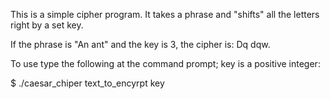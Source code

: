 This is a simple cipher program.  It takes a phrase and "shifts" all
the letters right by a set key.

If the phrase is "An ant" and the key is 3, the cipher is: Dq dqw.

To use type the following at the command prompt; key is a positive integer:

$ ./caesar_chiper text_to_encyrpt key
